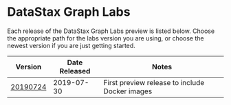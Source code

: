 # DataStax Graph Labs

Each release of the DataStax Graph Labs preview is listed below.
Choose the appropriate path for the labs version you are using, or
choose the newest version if you are just getting started.

| Version | Date Released | Notes |
| ------- | ------------- | ----- |
| [20190724](./20190724) | 2019-07-30 | First preview release to include Docker images |

